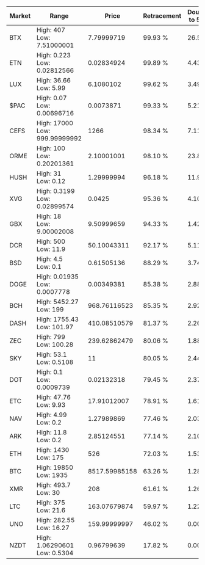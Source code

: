 | Market | Range | Price| Retracement | Doubles to 50% |
| --- | --- | --- | --- | --- |
| BTX | High: 407<br />Low: 7.51000001 | 7.79999719 | 99.93 % | 26.57 |
| ETN | High: 0.223<br />Low: 0.02812566 | 0.02834924 | 99.89 % | 4.43 |
| LUX | High: 36.66<br />Low: 5.99 | 6.1080102 | 99.62 % | 3.49 |
| $PAC | High: 0.07<br />Low: 0.00696716 | 0.0073871 | 99.33 % | 5.21 |
| CEFS | High: 17000<br />Low: 999.99999992 | 1266 | 98.34 % | 7.11 |
| ORME | High: 100<br />Low: 0.20201361 | 2.10001001 | 98.10 % | 23.86 |
| HUSH | High: 31<br />Low: 0.12 | 1.29999994 | 96.18 % | 11.97 |
| XVG | High: 0.3199<br />Low: 0.02899574 | 0.0425 | 95.36 % | 4.10 |
| GBX | High: 18<br />Low: 9.00002008 | 9.50999659 | 94.33 % | 1.42 |
| DCR | High: 500<br />Low: 11.9 | 50.10043311 | 92.17 % | 5.11 |
| BSD | High: 4.5<br />Low: 0.1 | 0.61505136 | 88.29 % | 3.74 |
| DOGE | High: 0.01935<br />Low: 0.0007778 | 0.00349381 | 85.38 % | 2.88 |
| BCH | High: 5452.27<br />Low: 199 | 968.76116523 | 85.35 % | 2.92 |
| DASH | High: 1755.43<br />Low: 101.97 | 410.08510579 | 81.37 % | 2.26 |
| ZEC | High: 799<br />Low: 100.28 | 239.62862479 | 80.06 % | 1.88 |
| SKY | High: 53.1<br />Low: 0.5108 | 11 | 80.05 % | 2.44 |
| DOT | High: 0.1<br />Low: 0.0009739 | 0.02132318 | 79.45 % | 2.37 |
| ETC | High: 47.76<br />Low: 9.93 | 17.91012007 | 78.91 % | 1.61 |
| NAV | High: 4.99<br />Low: 0.2 | 1.27989869 | 77.46 % | 2.03 |
| ARK | High: 11.8<br />Low: 0.2 | 2.85124551 | 77.14 % | 2.10 |
| ETH | High: 1430<br />Low: 175 | 526 | 72.03 % | 1.53 |
| BTC | High: 19850<br />Low: 1935 | 8517.59985158 | 63.26 % | 1.28 |
| XMR | High: 493.7<br />Low: 30 | 208 | 61.61 % | 1.26 |
| LTC | High: 375<br />Low: 21.6 | 163.07679874 | 59.97 % | 1.22 |
| UNO | High: 282.55<br />Low: 16.27 | 159.99999997 | 46.02 % | 0.00 |
| NZDT | High: 1.06290601<br />Low: 0.5304 | 0.96799639 | 17.82 % | 0.00 |
